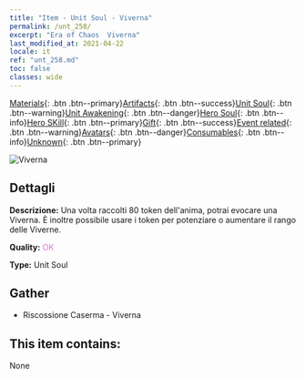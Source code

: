 ```yaml
---
title: "Item - Unit Soul - Viverna"
permalink: /unt_258/
excerpt: "Era of Chaos  Viverna"
last_modified_at: 2021-04-22
locale: it
ref: "unt_258.md"
toc: false
classes: wide
---
```

 [Materials](/ItemsIT/){: .btn .btn--primary}[Artifacts](/ItemsIT/Artifacts/){: .btn .btn--success}[Unit Soul](/ItemsIT/UnitSoul/){: .btn .btn--warning}[Unit Awakening](/ItemsIT/UnitAwakening/){: .btn .btn--danger}[Hero Soul](/ItemsIT/HeroSoul/){: .btn .btn--info}[Hero SKill](/ItemsIT/HeroSkill/){: .btn .btn--primary}[Gift](/ItemsIT/Gift/){: .btn .btn--success}[Event related](/ItemsIT/Events/){: .btn .btn--warning}[Avatars](/ItemsIT/Avatars/){: .btn .btn--danger}[Consumables](/ItemsIT/Consumables/){: .btn .btn--info}[Unknown](/ItemsIT/Unknown/){: .btn .btn--primary}

 ![Viverna](/images/u/ti_feilong.jpg)

## Dettagli
 **Descrizione:** Una volta raccolti 80 token dell'anima, potrai evocare una Viverna. È inoltre possibile usare i token per potenziare o aumentare il rango delle Viverne.

 **Quality:** <span style="color: #DA70D6">OK</span>

 **Type:** Unit Soul

## Gather

*    Riscossione Caserma - Viverna 

## This item contains:

  None

